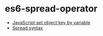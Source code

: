 # es6-spread-operator
- [JavaScript set object key by variable ](https://stackoverflow.com/questions/11508463/javascript-set-object-key-by-variable)
- [Spread syntax](https://developer.mozilla.org/en-US/docs/Web/JavaScript/Reference/Operators/Spread_syntax)

